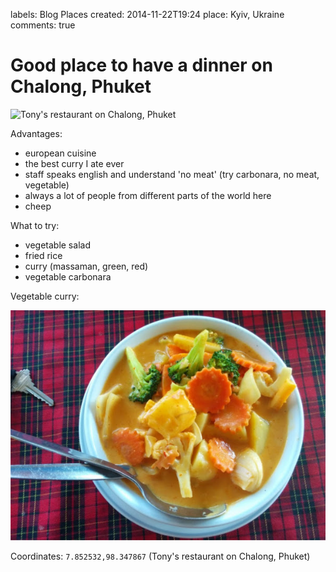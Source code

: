 labels: Blog
        Places
created: 2014-11-22T19:24
place: Kyiv, Ukraine
comments: true

# Good place to have a dinner on Chalong, Phuket

![Tony's restaurant on Chalong, Phuket](phuket_chalong_tony.png)

Advantages:

- european cuisine
- the best curry I ate ever
- staff speaks english and understand 'no meat' (try carbonara, no meat, vegetable)
- always a lot of people from different parts of the world here
- cheep

What to try:

- vegetable salad
- fried rice
- curry (massaman, green, red)
- vegetable carbonara

Vegetable curry:

![Vegetable curry](curry.jpg)

Coordinates: ```7.852532,98.347867``` (Tony's restaurant on Chalong, Phuket)
